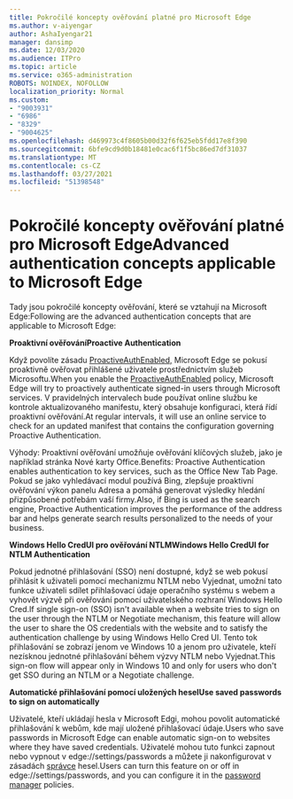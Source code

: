 ```yaml
---
title: Pokročilé koncepty ověřování platné pro Microsoft Edge
ms.author: v-aiyengar
author: AshaIyengar21
manager: dansimp
ms.date: 12/03/2020
ms.audience: ITPro
ms.topic: article
ms.service: o365-administration
ROBOTS: NOINDEX, NOFOLLOW
localization_priority: Normal
ms.custom:
- "9003931"
- "6986"
- "8329"
- "9004625"
ms.openlocfilehash: d469973c4f8605b00d32f6f625eb5fdd17e8f390
ms.sourcegitcommit: 6bfe9cd9d0b18481e0cac6f1f5bc86ed7df31037
ms.translationtype: MT
ms.contentlocale: cs-CZ
ms.lasthandoff: 03/27/2021
ms.locfileid: "51398548"
---
```

# <a name="advanced-authentication-concepts-applicable-to-microsoft-edge"></a><span data-ttu-id="07330-102">Pokročilé koncepty ověřování platné pro Microsoft Edge</span><span class="sxs-lookup"><span data-stu-id="07330-102">Advanced authentication concepts applicable to Microsoft Edge</span></span>

<span data-ttu-id="07330-103">Tady jsou pokročilé koncepty ověřování, které se vztahují na Microsoft Edge:</span><span class="sxs-lookup"><span data-stu-id="07330-103">Following are the advanced authentication concepts that are applicable to Microsoft Edge:</span></span>

<span data-ttu-id="07330-104">**Proaktivní ověřování**</span><span class="sxs-lookup"><span data-stu-id="07330-104">**Proactive Authentication**</span></span>

<span data-ttu-id="07330-105">Když povolíte zásadu [ProactiveAuthEnabled,](https://go.microsoft.com/fwlink/?linkid=2134621) Microsoft Edge se pokusí proaktivně ověřovat přihlášené uživatele prostřednictvím služeb Microsoftu.</span><span class="sxs-lookup"><span data-stu-id="07330-105">When you enable the [ProactiveAuthEnabled](https://go.microsoft.com/fwlink/?linkid=2134621) policy, Microsoft Edge will try to proactively authenticate signed-in users through Microsoft services.</span></span> <span data-ttu-id="07330-106">V pravidelných intervalech bude používat online službu ke kontrole aktualizovaného manifestu, který obsahuje konfiguraci, která řídí proaktivní ověřování.</span><span class="sxs-lookup"><span data-stu-id="07330-106">At regular intervals, it will use an online service to check for an updated manifest that contains the configuration governing Proactive Authentication.</span></span>

<span data-ttu-id="07330-107">Výhody: Proaktivní ověřování umožňuje ověřování klíčových služeb, jako je například stránka Nové karty Office.</span><span class="sxs-lookup"><span data-stu-id="07330-107">Benefits: Proactive Authentication enables authentication to key services, such as the Office New Tab Page.</span></span> <span data-ttu-id="07330-108">Pokud se jako vyhledávací modul používá Bing, zlepšuje proaktivní ověřování výkon panelu Adresa a pomáhá generovat výsledky hledání přizpůsobené potřebám vaší firmy.</span><span class="sxs-lookup"><span data-stu-id="07330-108">Also, if Bing is used as the search engine, Proactive Authentication improves the performance of the address bar and helps generate search results personalized to the needs of your business.</span></span>

<span data-ttu-id="07330-109">**Windows Hello CredUI pro ověřování NTLM**</span><span class="sxs-lookup"><span data-stu-id="07330-109">**Windows Hello CredUI for NTLM Authentication**</span></span>

<span data-ttu-id="07330-110">Pokud jednotné přihlašování (SSO) není dostupné, když se web pokusí přihlásit k uživateli pomocí mechanizmu NTLM nebo Vyjednat, umožní tato funkce uživateli sdílet přihlašovací údaje operačního systému s webem a vyhovět výzvě při ověřování pomocí uživatelského rozhraní Windows Hello Cred.</span><span class="sxs-lookup"><span data-stu-id="07330-110">If single sign-on (SSO) isn't available when a website tries to sign on the user through the NTLM or Negotiate mechanism, this feature will allow the user to share the OS credentials with the website and to satisfy the authentication challenge by using Windows Hello Cred UI.</span></span> <span data-ttu-id="07330-111">Tento tok přihlašování se zobrazí jenom ve Windows 10 a jenom pro uživatele, kteří nezísknou jednotné přihlašování během výzvy NTLM nebo Vyjednat.</span><span class="sxs-lookup"><span data-stu-id="07330-111">This sign-on flow will appear only in Windows 10 and only for users who don't get SSO during an NTLM or a Negotiate challenge.</span></span>

<span data-ttu-id="07330-112">**Automatické přihlašování pomocí uložených hesel**</span><span class="sxs-lookup"><span data-stu-id="07330-112">**Use saved passwords to sign on automatically**</span></span>

<span data-ttu-id="07330-113">Uživatelé, kteří ukládají hesla v Microsoft Edgi, mohou povolit automatické přihlašování k webům, kde mají uložené přihlašovací údaje.</span><span class="sxs-lookup"><span data-stu-id="07330-113">Users who save passwords in Microsoft Edge can enable automatic sign-on to websites where they have saved credentials.</span></span> <span data-ttu-id="07330-114">Uživatelé mohou tuto funkci zapnout nebo vypnout v edge://settings/passwords a můžete ji nakonfigurovat v zásadách [správce](https://go.microsoft.com/fwlink/?linkid=2134622) hesel.</span><span class="sxs-lookup"><span data-stu-id="07330-114">Users can turn this feature on or off in edge://settings/passwords, and you can configure it in the [password manager](https://go.microsoft.com/fwlink/?linkid=2134622) policies.</span></span>
